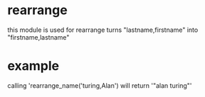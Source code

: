 # rearrange
this module is used for rearrange 
turns "lastname,firstname" into "firstname,lastname"

# example
calling 'rearrange_name('turing,Alan') will return '"alan turing"'
